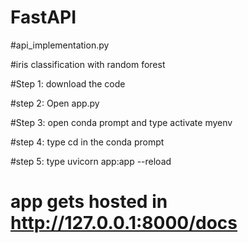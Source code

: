 # FastAPI
#api_implementation.py 


#iris classification with random forest

#Step 1: download the code


#step 2: Open app.py


#Step 3: open conda prompt and type activate myenv


#step 4: type cd <working directory> in the conda prompt


#step 5: type uvicorn app:app --reload
  
# app gets hosted in http://127.0.0.1:8000/docs 


